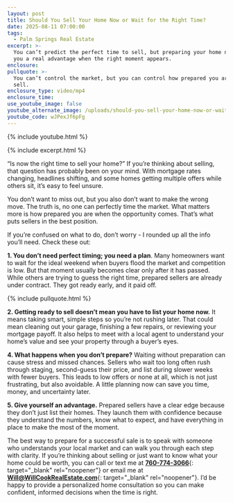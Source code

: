 ```yaml
---
layout: post
title: Should You Sell Your Home Now or Wait for the Right Time?
date: 2025-08-11 07:00:00
tags:
  - Palm Springs Real Estate
excerpt: >-
  You can’t predict the perfect time to sell, but preparing your home now gives
  you a real advantage when the right moment appears.
enclosure:
pullquote: >-
  You can’t control the market, but you can control how prepared you are to
  sell.
enclosure_type: video/mp4
enclosure_time:
use_youtube_image: false
youtube_alternate_image: /uploads/should-you-sell-your-home-now-or-wait-for-the-right-time-1.jpg
youtube_code: wJPexJf6pFg
---
```

{% include youtube.html %}

{% include excerpt.html %}

“Is now the right time to sell your home?” If you’re thinking about selling, that question has probably been on your mind. With mortgage rates changing, headlines shifting, and some homes getting multiple offers while others sit, it’s easy to feel unsure.

You don’t want to miss out, but you also don’t want to make the wrong move. The truth is, no one can perfectly time the market. What matters more is how prepared you are when the opportunity comes. That’s what puts sellers in the best position.

If you’re confused on what to do, don’t worry - I rounded up all the info you’ll need. Check these out:

**1\. You don’t need perfect timing; you need a plan**. Many homeowners want to wait for the ideal weekend when buyers flood the market and competition is low. But that moment usually becomes clear only after it has passed. While others are trying to guess the right time, prepared sellers are already under contract. They got ready early, and it paid off.

{% include pullquote.html %}

**2\. Getting ready to sell doesn’t mean you have to list your home now.** It means taking smart, simple steps so you’re not rushing later. That could mean cleaning out your garage, finishing a few repairs, or reviewing your mortgage payoff. It also helps to meet with a local agent to understand your home’s value and see your property through a buyer’s eyes.

**4\. What happens when you don’t prepare?** Waiting without preparation can cause stress and missed chances. Sellers who wait too long often rush through staging, second-guess their price, and list during slower weeks with fewer buyers. This leads to low offers or none at all, which is not just frustrating, but also avoidable. A little planning now can save you time, money, and uncertainty later.

**5\. Give yourself an advantage.** Prepared sellers have a clear edge because they don’t just list their homes. They launch them with confidence because they understand the numbers, know what to expect, and have everything in place to make the most of the moment.

The best way to prepare for a successful sale is to speak with someone who understands your local market and can walk you through each step with clarity. If you’re thinking about selling or just want to know what your home could be worth, you can call or text me at [**760-774-3066**](tel:7607743066){: target="_blank" rel="noopener"} or email me at [**Will@WillCookRealEstate.com**](mail:Will@WillCookRealEstate.com){: target="_blank" rel="noopener"}. I’d be happy to provide a personalized home consultation so you can make confident, informed decisions when the time is right.